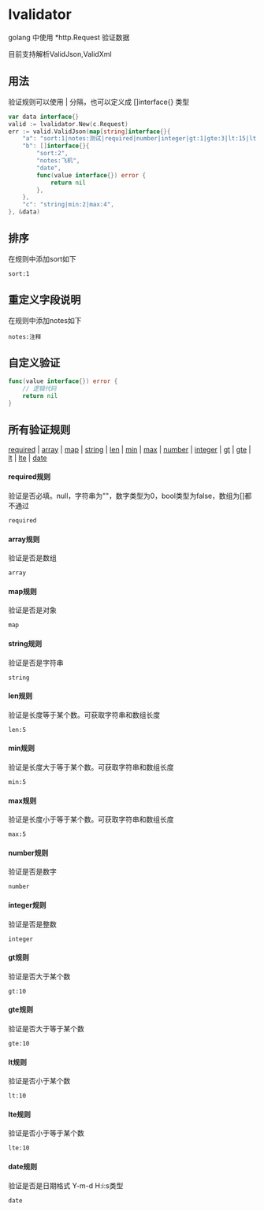 # lvalidator
golang 中使用 *http.Request 验证数据

目前支持解析ValidJson,ValidXml

## 用法
验证规则可以使用 | 分隔，也可以定义成 []interface{} 类型
~~~go
var data interface{}
valid := lvalidator.New(c.Request)
err := valid.ValidJson(map[string]interface{}{
    "a": "sort:1|notes:测试|required|number|integer|gt:1|gte:3|lt:15|lte:10",
    "b": []interface{}{
        "sort:2",
        "notes:飞机",
        "date",
        func(value interface{}) error {
            return nil
        },
    },
    "c": "string|min:2|max:4",
}, &data)
~~~

## 排序
在规则中添加sort如下
~~~
sort:1
~~~

## 重定义字段说明
在规则中添加notes如下
~~~
notes:注释
~~~

## 自定义验证
~~~go
func(value interface{}) error {
    // 逻辑代码
    return nil
}
~~~

## 所有验证规则
[required](#required) |
[array](#array) |
[map](#map) |
[string](#string) |
[len](#len) |
[min](#min) |
[max](#max) |
[number](#number) |
[integer](#integer) |
[gt](#gt) |
[gte](#gte) |
[lt](#lt) |
[lte](#lte) |
[date](#date)

#### <a id="required">required规则</a>
验证是否必填。null，字符串为""，数字类型为0，bool类型为false，数组为[]都不通过
~~~
required
~~~

#### <a id="array">array规则</a>
验证是否是数组
~~~
array
~~~

#### <a id="map">map规则</a>
验证是否是对象
~~~
map
~~~

#### <a id="string">string规则</a>
验证是否是字符串
~~~
string
~~~

#### <a id="len">len规则</a>
验证是长度等于某个数。可获取字符串和数组长度
~~~
len:5
~~~

#### <a id="min">min规则</a>
验证是长度大于等于某个数。可获取字符串和数组长度
~~~
min:5
~~~

#### <a id="max">max规则</a>
验证是长度小于等于某个数。可获取字符串和数组长度
~~~
max:5
~~~

#### <a id="number">number规则</a>
验证是否是数字
~~~
number
~~~

#### <a id="integer">integer规则</a>
验证是否是整数
~~~
integer
~~~

#### <a id="gt">gt规则</a>
验证是否大于某个数
~~~
gt:10
~~~

#### <a id="gte">gte规则</a>
验证是否大于等于某个数
~~~
gte:10
~~~

#### <a id="lt">lt规则</a>
验证是否小于某个数
~~~
lt:10
~~~

#### <a id="lte">lte规则</a>
验证是否小于等于某个数
~~~
lte:10
~~~

#### <a id="date">date规则</a>
验证是否是日期格式 Y-m-d H:i:s类型
~~~
date
~~~